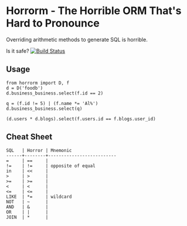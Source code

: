 Horrorm - The Horrible ORM That's Hard to Pronounce
===================================================

Overriding arithmetic methods to generate SQL is horrible.

Is it safe? [![Build Status](https://secure.travis-ci.org/akrito/horrorm.png?branch=master)](http://travis-ci.org/akrito/horrorm)

Usage
-----

    from horrorm import D, f
    d = D('foodb')
    d.business_business.select(f.id == 2)
    
    q = (f.id != 5) | (f.name *= 'Al%')
    d.business_business.select(q)

    (d.users * d.blogs).select(f.users.id == f.blogs.user_id)

Cheat Sheet
-----------

    SQL   | Horror | Mnemonic
    ------+--------+--------------------------
    =     | ==     |
    !=    | !=     | opposite of equal
    in    | <<     |
    >     | >      |
    >=    | >=     |
    <     | <      |
    <=    | <=     |
    LIKE  | *=     | wildcard
    NOT   | ~      |
    AND   | &      |
    OR    | |      |
    JOIN  | *      |
